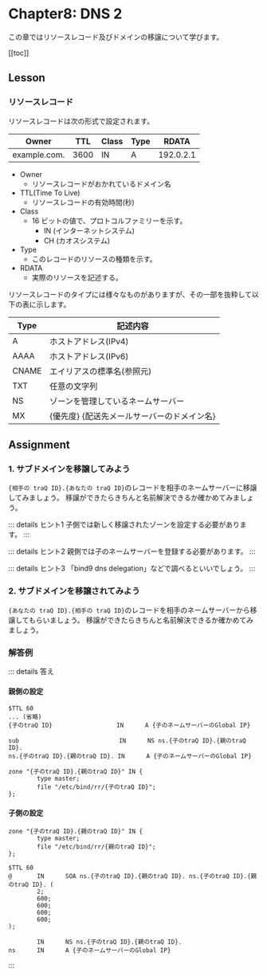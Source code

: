 # Chapter8: DNS 2

この章ではリソースレコード及びドメインの移譲について学びます。

[[toc]]

## Lesson

### リソースレコード

リソースレコードは次の形式で設定されます。


|	Owner	|	TTL	|	Class	|	Type	|	RDATA	|
|	---	|	---	|	---	|	---	|	---	|
| example.com.	|	3600	|	IN	|	A	| 192.0.2.1 |

- Owner
  - リソースレコードがおかれているドメイン名
- TTL(Time To Live)
	- リソースレコードの有効時間(秒)
- Class
  - 16 ビットの値で、プロトコルファミリーを示す。
    - IN (インターネットシステム)
    - CH (カオスシステム)
- Type
  - このレコードのリソースの種類を示す。
- RDATA
  - 実際のリソースを記述する。

リソースレコードのタイプには様々なものがありますが、その一部を抜粋して以下の表に示します。

| Type  | 記述内容                                    |
| ----- | ------------------------------------------- |
| A     | ホストアドレス(IPv4)                        |
| AAAA  | ホストアドレス(IPv6)                        |
| CNAME | エイリアスの標準名(参照元)                  |
| TXT   | 任意の文字列                                |
| NS    | ゾーンを管理しているネームサーバー          |
| MX    | {優先度} {配送先メールサーバーのドメイン名} |

## Assignment

### 1. サブドメインを移譲してみよう
`{相手の traQ ID}.{あなたの traQ ID}`のレコードを相手のネームサーバーに移譲してみましょう。
移譲ができたらきちんと名前解決できるか確かめてみましょう。

::: details ヒント1
子側では新しく移譲されたゾーンを設定する必要があります。
:::

::: details ヒント2
親側では子のネームサーバーを登録する必要があります。
:::

::: details ヒント3
「bind9 dns delegation」などで調べるといいでしょう。
:::


### 2. サブドメインを移譲されてみよう
`{あなたの traQ ID}.{相手の traQ ID}`のレコードを相手のネームサーバーから移譲してもらいましょう。
移譲ができたらきちんと名前解決できるか確かめてみましょう。




### 解答例
::: details 答え

#### 親側の設定

```
$TTL 60
... (省略)
{子のtraQ ID}                  IN      A {子のネームサーバーのGlobal IP}

sub                            IN      NS ns.{子のtraQ ID}.{親のtraQ ID}.
ns.{子のtraQ ID}.{親のtraQ ID}. IN      A {子のネームサーバーのGlobal IP}
```
```
zone "{子のtraQ ID}.{親のtraQ ID}" IN {
        type master;
        file "/etc/bind/rr/{子のtraQ ID}";
};
```


#### 子側の設定
```
zone "{子のtraQ ID}.{親のtraQ ID}" IN {
        type master;
        file "/etc/bind/rr/{親のtraQ ID}";
};
```

```
$TTL 60
@       IN      SOA ns.{子のtraQ ID}.{親のtraQ ID}. ns.{子のtraQ ID}.{親のtraQ ID}. (
        2;
        600;
        600;
        600;
        600;
);

        IN      NS ns.{子のtraQ ID}.{親のtraQ ID}.
ns      IN      A {子のネームサーバーのGlobal IP}
```

:::